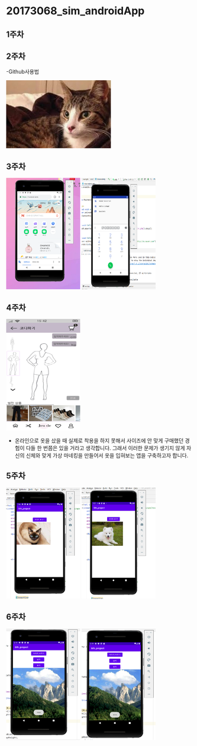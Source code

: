 # 20173068_sim_androidApp

## 1주차

## 2주차
  -Github사용법

<img width="" height="" src="./png/고양이.png"></img>

## 3주차

<img width="200" height="300" src="./png/3주차_1번과제.png"></img>
<img width="200" height="300" src="./png/3주차_2번과제.png"></img>

## 4주차
<img width="200" height="300" src="./png/4주차.png"></img>
- 온라인으로 옷을 샀을 때 실제로 착용을 하지 못해서 사이즈에 안 맞게 구매했던 경험이 다들 한 번쯤은 있을 거라고 생각합니다. 그래서 이러한 문제가 생기지 않게 자신의 신체와 맞게 가상 마네킹을 만들어서 옷을 입혀보는 앱을 구축하고자 합니다.

## 5주차
<img width="200" height="300" src="./png/5주차과제1.png"></img>
<img width="200" height="300" src="./png/5주차과제2.png"></img>

## 6주차
<img width="200" height="300" src="./png/6주차과제1.png"></img>
<img width="200" height="300" src="./png/6주차과제2.png"></img>
